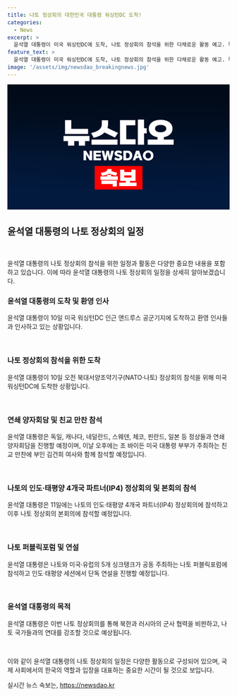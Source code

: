 ```yaml
---
title: 나토 정상회의 대한민국 대통령 워싱턴DC 도착!
categories:
  - News
excerpt: >
  윤석열 대통령이 미국 워싱턴DC에 도착, 나토 정상회의 참석을 위한 다채로운 활동 예고. 독일, 캐나다, 네덜란드, 스웨덴, 체코, 핀란드, 일본 정상과의 양자회담, 조 바이든 대통령 주최 친교 만찬 참석, 인도·태평양 4개국 파트너(IP4) 정상회의 참석 및 연사 등 풍성한 사적 일정 기대. 북한과 러시아의 군사 협력 비판 및 나토 국가들과의 연대 강조할 것으로 보임. (총 151자)
feature_text: >
  윤석열 대통령이 미국 워싱턴DC에 도착, 나토 정상회의 참석을 위한 다채로운 활동 예고. 독일, 캐나다, 네덜란드, 스웨덴, 체코, 핀란드, 일본 정상과의 양자회담, 조 바이든 대통령 주최 친교 만찬 참석, 인도·태평양 4개국 파트너(IP4) 정상회의 참석 및 연사 등 풍성한 사적 일정 기대. 북한과 러시아의 군사 협력 비판 및 나토 국가들과의 연대 강조할 것으로 보임. (총 151자)
image: '/assets/img/newsdao_breakingnews.jpg'
---
```


<p><img src="/assets/img/newsdao_breakingnews.jpg" alt="ranknews 속보" /></p>

<h2 data-ke-size="size26">윤석열 대통령의 나토 정상회의 일정</h2>

<p data-ke-size="size16">&nbsp;</p>

<p>윤석열 대통령의 나토 정상회의 참석을 위한 일정과 활동은 다양한 중요한 내용을 포함하고 있습니다. 이에 따라 윤석열 대통령의 나토 정상회의 일정을 상세히 알아보겠습니다.</p>

<h3>윤석열 대통령의 도착 및 환영 인사</h3>

<p data-ke-size="size16">윤석열 대통령이 10일 미국 워싱턴DC 인근 앤드루스 공군기지에 도착하고 환영 인사들과 인사하고 있는 상황입니다.</p>

<p data-ke-size="size16">&nbsp;</p>

<h3>나토 정상회의 참석을 위한 도착</h3>

<p data-ke-size="size16">윤석열 대통령이 10일 오전 북대서양조약기구(NATO·나토) 정상회의 참석을 위해 미국 워싱턴DC에 도착한 상황입니다.</p>

<p data-ke-size="size16">&nbsp;</p>

<h3>연쇄 양자회담 및 친교 만찬 참석</h3>

<p data-ke-size="size16">윤석열 대통령은 독일, 캐나다, 네덜란드, 스웨덴, 체코, 핀란드, 일본 등 정상들과 연쇄 양자회담을 진행할 예정이며, 이날 오후에는 조 바이든 미국 대통령 부부가 주최하는 친교 만찬에 부인 김건희 여사와 함께 참석할 예정입니다.</p>

<p data-ke-size="size16">&nbsp;</p>

<h3>나토의 인도·태평양 4개국 파트너(IP4) 정상회의 및 본회의 참석</h3>

<p data-ke-size="size16">윤석열 대통령은 11일에는 나토의 인도·태평양 4개국 파트너(IP4) 정상회의에 참석하고 이후 나토 정상회의 본회의에 참석할 예정입니다.</p>

<p data-ke-size="size16">&nbsp;</p>

<h3>나토 퍼블릭포럼 및 연설</h3>

<p data-ke-size="size16">윤석열 대통령은 나토와 미국·유럽의 5개 싱크탱크가 공동 주최하는 나토 퍼블릭포럼에 참석하고 인도·태평양 세션에서 단독 연설을 진행할 예정입니다.</p>

<p data-ke-size="size16">&nbsp;</p>

<h3>윤석열 대통령의 목적</h3>

<p data-ke-size="size16">윤석열 대통령은 이번 나토 정상회의를 통해 북한과 러시아의 군사 협력을 비판하고, 나토 국가들과의 연대를 강조할 것으로 예상됩니다.</p>

<p data-ke-size="size16">&nbsp;</p>

<p>이와 같이 윤석열 대통령의 나토 정상회의 일정은 다양한 활동으로 구성되어 있으며, 국제 사회에서의 한국의 역할과 입장을 대표하는 중요한 시간이 될 것으로 보입니다.</p>
실시간 뉴스 속보는, <a href="https://newsdao.kr" rel="dofollow">https://newsdao.kr</a>


